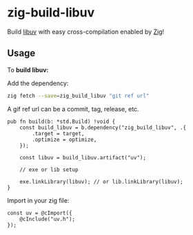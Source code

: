 # zig-build-libuv

Build [libuv](https://github.com/libuv/libuv) with easy cross-compilation enabled by [Zig](https://github.com/ziglang/zig)!

## Usage

To **build libuv:**

Add the dependency:

```sh
zig fetch --save=zig_build_libuv "git ref url"
```

A gif ref url can be a commit, tag, release, etc.

```zig
pub fn build(b: *std.Build) !void {
    const build_libuv = b.dependency("zig_build_libuv", .{
        .target = target,
        .optimize = optimize,
    });

    const libuv = build_libuv.artifact("uv");

    // exe or lib setup

    exe.linkLibrary(libuv); // or lib.linkLibrary(libuv);
}
```

Import in your zig file:

```zig
const uv = @cImport({
    @cInclude("uv.h");
});
```
